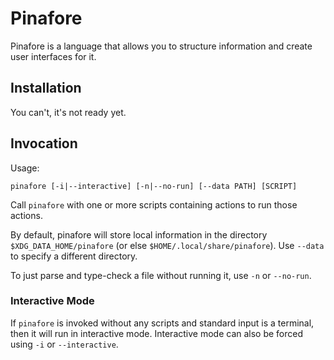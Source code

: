 # Pinafore

Pinafore is a language that allows you to structure information and create user interfaces for it.

## Installation

You can't, it's not ready yet.

## Invocation

Usage:
```text
pinafore [-i|--interactive] [-n|--no-run] [--data PATH] [SCRIPT]
```

Call `pinafore` with one or more scripts containing actions to run those actions.

By default, pinafore will store local information in the directory `$XDG_DATA_HOME/pinafore` (or else `$HOME/.local/share/pinafore`).
Use `--data` to specify a different directory.

To just parse and type-check a file without running it, use `-n` or `--no-run`.

### Interactive Mode

If `pinafore` is invoked without any scripts and standard input is a terminal, then it will run in interactive mode.
Interactive mode can also be forced using `-i` or `--interactive`.

